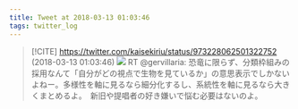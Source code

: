 ```yaml
---
title: Tweet at 2018-03-13 01:03:46
tags: twitter_log
---
```


> [!CITE] https://twitter.com/kaisekiriu/status/973228062501322752 (2018-03-13 01:03:46)
> ![](https://twitter.com/kaisekiriu/status/973228062501322752)
> RT @gervillaria: 恐竜に限らず、分類枠組みの採用なんて「自分がどの視点で生物を見ているか」の意思表示でしかないよねー。多様性を軸に見るなら細分化するし、系統性を軸に見るなら大きくまとめるよ。　新旧や提唱者の好き嫌いで悩む必要はないのよ。
